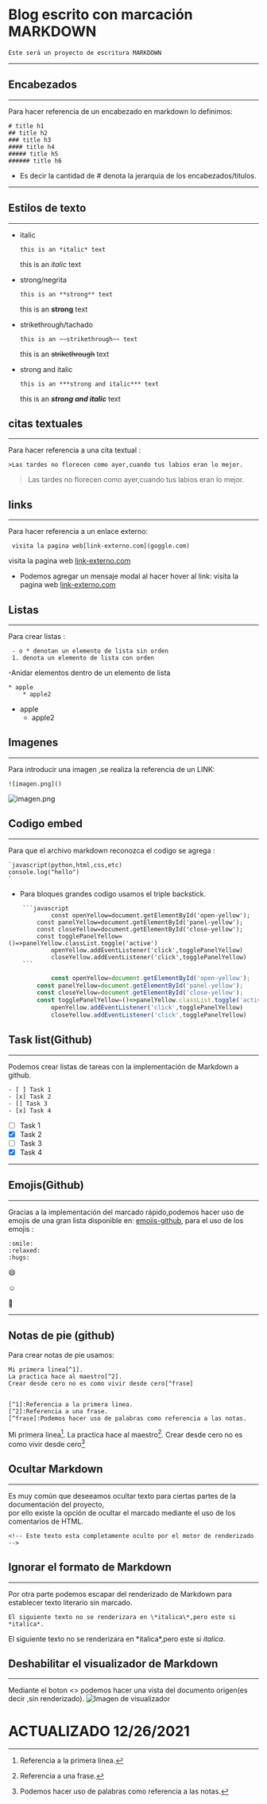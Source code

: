 # Blog escrito con marcación MARKDOWN

```
Este será un proyecto de escritura MARKDOWN
```
---
## Encabezados
---
Para hacer referencia de un encabezado en markdown lo definimos:
```
# title h1
## title h2
### title h3
#### title h4
##### title h5
###### title h6
```
- Es decir la cantidad de # denota la jerarquia de los encabezados/titulos.
---
## Estilos de texto
---
- italic
   ```
   this is an *italic* text
   ```
   this is an *italic* text

- strong/negrita
   ```
   this is an **strong** text
   ```
   this is an **strong** text

- strikethrough/tachado
    ```
    this is an ~~strikethrough~~ text
    ```
    this is an ~~strikethrough~~ text
- strong and italic
    ```
    this is an ***strong and italic*** text
    ```
    this is an ***strong and italic*** text

## citas textuales
---
Para hacer referencia a una cita textual :
```
>Las tardes no florecen como ayer,cuando tus labios eran lo mejor.

```
>Las tardes no florecen como ayer,cuando tus labios eran lo mejor.

## links
---
Para hacer referencia a un enlace externo:
```
 visita la pagina web[link-externo.com](goggle.com)
```
visita la pagina web [link-externo.com](https://www.google.com)
- Podemos agregar un mensaje modal al hacer hover al link:
visita la pagina web [link-externo.com](goggle.com " Este es un texto modal")
## Listas
---
Para crear listas :
```
 - o * denotan un elemento de lista sin orden
 1. denota un elemento de lista con orden
```
-Anidar elementos dentro de un elemento de lista 
```
* apple
    * apple2
```
* apple
    * apple2

## Imagenes
---
Para introducir una imagen ,se realiza la referencia de un LINK:
```
![imagen.png]()
```
![imagen.png](https://estaticos.miarevista.es/media/cache/1140x_thumb/uploads/images/gallery/59144d795cafe812663c986a/razonescomermanzana-int.jpg)

## Codigo embed
---
Para que el archivo markdown reconozca el codigo se agrega :
```
`javascript(python,html,css,etc)
console.log("hello")
`
```
- Para bloques grandes codigo usamos el triple backstick.
```
    ```javascript
            const openYellow=document.getElementById('open-yellow');
        const panelYellow=document.getElementById('panel-yellow');
        const closeYellow=document.getElementById('close-yellow');
        const togglePanelYellow=()=>panelYellow.classList.toggle('active')
            openYellow.addEventListener('click',togglePanelYellow)
            closeYellow.addEventListener('click',togglePanelYellow)
    ```
```
```javascript
            const openYellow=document.getElementById('open-yellow');
        const panelYellow=document.getElementById('panel-yellow');
        const closeYellow=document.getElementById('close-yellow');
        const togglePanelYellow=()=>panelYellow.classList.toggle('active')
            openYellow.addEventListener('click',togglePanelYellow)
            closeYellow.addEventListener('click',togglePanelYellow)
```
## Task list(Github)
---
Podemos crear listas de tareas con la implementación de Markdown a github.
```
- [ ] Task 1 
- [x] Task 2 
- [] Task 3 
- [x] Task 4 
```
- [ ] Task 1 
- [x] Task 2 
- [ ] Task 3 
- [x] Task 4 
---
## Emojis(Github)
---
Gracias a la implementación del marcado rápido,podemos hacer uso de emojis de una gran lista disponible en: 
[emojis-github](https://github.com/ikatyang/emoji-cheat-sheet/blob/master/README.md),
para el uso de los emojis :
```
:smile:
:relaxed:
:hugs:
```
:smile:

:relaxed:

:hugs:

---
## Notas de pie (github)
Para crear notas de pie usamos:
```
Mi primera linea[^1].
La practica hace al maestro[^2].
Crear desde cero no es como vivir desde cero[^frase]


[^1]:Referencia a la primera linea.  
[^2]:Referencia a una frase. 
[^frase]:Podemos hacer uso de palabras como referencia a las notas. 
```
Mi primera linea[^1].
La practica hace al maestro[^2].
Crear desde cero no es como vivir desde cero[^frase]


[^1]:Referencia a la primera linea.  
[^2]:Referencia a una frase. 
[^frase]:Podemos hacer uso de palabras como referencia a las notas. 

## Ocultar Markdown
---
Es muy común que deseeamos ocultar texto para ciertas partes de la documentación del proyecto,   
por ello existe la opción de ocultar el marcado mediante el uso de los comentarios de HTML. 
```
<!-- Este texto esta completamente oculto por el motor de renderizado -->
```
<!-- Este texto esta completamente ignorado por el motor de renderizado -->

## Ignorar el formato de Markdown
---
Por otra parte podemos escapar del renderizado de Markdown para establecer texto literario sin marcado.
```
El siguiente texto no se renderizara en \*italica\*,pero este si *italica*.
```
El siguiente texto no se renderizara en \*italica\*,pero este si *italica*.

## Deshabilitar el visualizador de Markdown
---
Mediante el boton <> podemos hacer una vista del documento origen(es decir ,sin renderizado).
![Imagen de visualizador](https://docs.github.com/assets/cb-17832/images/help/writing/display-markdown-as-source.png)

# ACTUALIZADO 12/26/2021
